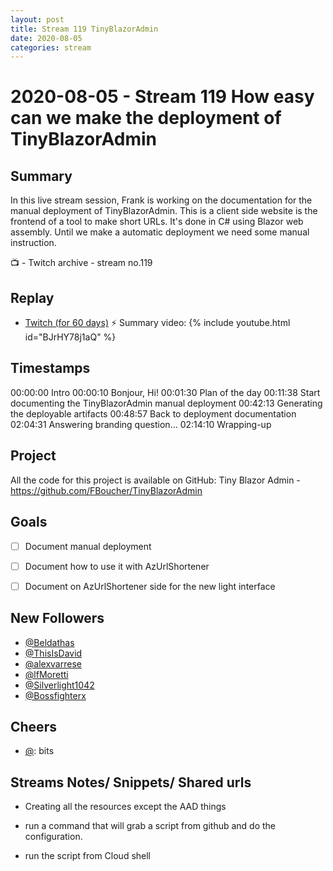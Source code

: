 ```yaml
---
layout: post
title: Stream 119 TinyBlazorAdmin
date: 2020-08-05
categories: stream
---
```



# 2020-08-05 - Stream 119 How easy can we make the deployment of TinyBlazorAdmin

## Summary

In this live stream session, Frank is working on the documentation for the manual deployment of TinyBlazorAdmin. This is a client side website is the frontend of a tool to make short URLs. It's done in C# using Blazor web assembly. Until we make a automatic deployment we need some manual instruction.

📺 - Twitch archive - stream no.119

## Replay


- [Twitch (for 60 days)](https://www.twitch.tv/videos/)
⚡ Summary video:
{% include youtube.html id="BJrHY78j1aQ" %}
<br/><!--more-->


## Timestamps


00:00:00 Intro
00:00:10 Bonjour, Hi!
00:01:30 Plan of the day
00:11:38 Start documenting the TinyBlazorAdmin manual  deployment
00:42:13 Generating the deployable artifacts
00:48:57 Back to deployment documentation
02:04:31 Answering branding question... 
02:14:10 Wrapping-up

Project
-------

All the code for this project is available on GitHub: Tiny Blazor Admin - https://github.com/FBoucher/TinyBlazorAdmin


Goals
-----

- [ ] Document manual deployment
- [ ] Document how to use it with AzUrlShortener
- [ ] Document on AzUrlShortener side for the new light interface


New Followers
-------------

- [@Beldathas](https://www.twitch.tv/Beldathas)
- [@ThisIsDavid](https://www.twitch.tv/ThisIsDavid)
- [@alexvarrese](https://www.twitch.tv/alexvarrese)
- [@lfMoretti](https://www.twitch.tv/lfMoretti)
- [@Silverlight1042](https://www.twitch.tv/Silverlight1042)
- [@Bossfighterx](https://www.twitch.tv/Bossfighterx)


Cheers
------

- [@](https://www.twitch.tv/):  bits


Streams Notes/ Snippets/ Shared urls
-----------------------------------

- Creating all the resources except the AAD things
- run a command that will grab a script from github and do the configuration.

- run the script from Cloud shell
